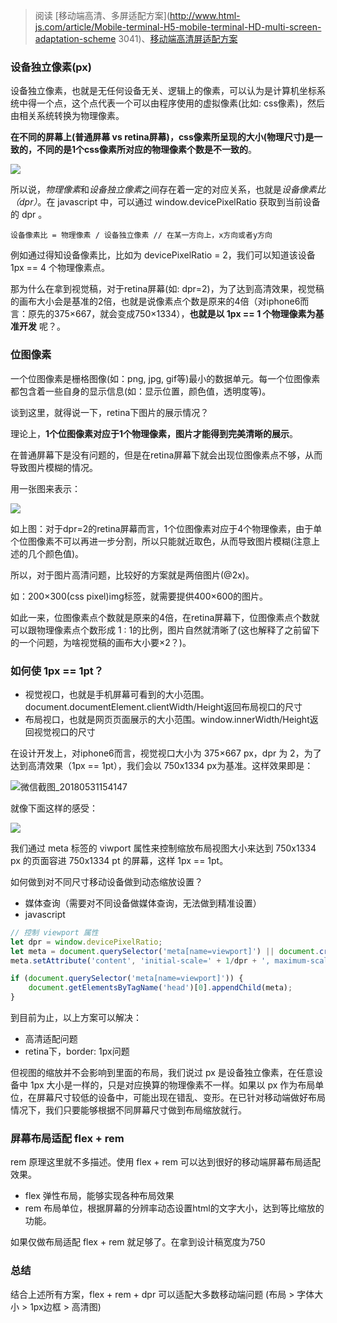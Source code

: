 > 阅读 [移动端高清、多屏适配方案](http://www.html-js.com/article/Mobile-terminal-H5-mobile-terminal-HD-multi-screen-adaptation-scheme 3041)、[移动端高清屏适配方案](http://coderlt.coding.me/2016/03/08/retina-screen-adapter/)

### 设备独立像素(px)
设备独立像素，也就是无任何设备无关、逻辑上的像素，可以认为是计算机坐标系统中得一个点，这个点代表一个可以由程序使用的虚拟像素(比如: css像素)，然后由相关系统转换为物理像素。

**在不同的屏幕上(普通屏幕 vs retina屏幕)，css像素所呈现的大小(物理尺寸)是一致的，不同的是1个css像素所对应的物理像素个数是不一致的**。

![](https://img.alicdn.com/tps/TB1uWfJIpXXXXaoXXXXXXXXXXXX.gif)

所以说，*物理像素*和*设备独立像素*之间存在着一定的对应关系，也就是*设备像素比（dpr）*。在 javascript 中，可以通过 window.devicePixelRatio 获取到当前设备的 dpr 。

```
设备像素比 = 物理像素 / 设备独立像素 // 在某一方向上，x方向或者y方向
```
例如通过得知设备像素比，比如为 devicePixelRatio = 2，我们可以知道该设备 1px == 4 个物理像素点。

那为什么在拿到视觉稿，对于retina屏幕(如: dpr=2)，为了达到高清效果，视觉稿的画布大小会是基准的2倍，也就是说像素点个数是原来的4倍（对iphone6而言：原先的375×667，就会变成750×1334），**也就是以 1px == 1 个物理像素为基准开发** 呢？。

### 位图像素

一个位图像素是栅格图像(如：png, jpg, gif等)最小的数据单元。每一个位图像素都包含着一些自身的显示信息(如：显示位置，颜色值，透明度等)。

谈到这里，就得说一下，retina下图片的展示情况？

理论上，**1个位图像素对应于1个物理像素，图片才能得到完美清晰的展示**。

在普通屏幕下是没有问题的，但是在retina屏幕下就会出现位图像素点不够，从而导致图片模糊的情况。

用一张图来表示：

![](https://img.alicdn.com/tps/TB12ALnIpXXXXb1XVXXXXXXXXXX.jpg)

如上图：对于dpr=2的retina屏幕而言，1个位图像素对应于4个物理像素，由于单个位图像素不可以再进一步分割，所以只能就近取色，从而导致图片模糊(注意上述的几个颜色值)。

所以，对于图片高清问题，比较好的方案就是两倍图片(@2x)。

如：200×300(css pixel)img标签，就需要提供400×600的图片。

如此一来，位图像素点个数就是原来的4倍，在retina屏幕下，位图像素点个数就可以跟物理像素点个数形成 1 : 1的比例，图片自然就清晰了(这也解释了之前留下的一个问题，为啥视觉稿的画布大小要×2？)。

### 如何使 1px == 1pt？

- 视觉视口，也就是手机屏幕可看到的大小范围。document.documentElement.clientWidth/Height返回布局视口的尺寸
- 布局视口，也就是网页页面展示的大小范围。window.innerWidth/Height返回视觉视口的尺寸

在设计开发上，对iphone6而言，视觉视口大小为 375×667 px，dpr 为 2，为了达到高清效果（1px == 1pt），我们会以 750x1334 px为基准。这样效果即是：

![微信截图_20180531154147](https://i.loli.net/2018/05/31/5b0fa77dbcaae.png)

就像下面这样的感受：

![](https://segmentfault.com/img/bVsmnf)

我们通过 meta 标签的 viwport 属性来控制缩放布局视图大小来达到 750x1334 px 的页面容进 750x1334 pt 的屏幕，这样 1px == 1pt。

如何做到对不同尺寸移动设备做到动态缩放设置？

- 媒体查询（需要对不同设备做媒体查询，无法做到精准设置）
- javascript 

```javascript
// 控制 viewport 属性
let dpr = window.devicePixelRatio;
let meta = document.querySelector('meta[name=viewport]') || document.createElement('meta');
meta.setAttribute('content', 'initial-scale=' + 1/dpr + ', maximum-scale=' + 1/dpr + ', minimum-scale=' + 1/dpr + ', user-scalable=no'); 

if (document.querySelector('meta[name=viewport]')) {
    document.getElementsByTagName('head')[0].appendChild(meta);
}
```

到目前为止，以上方案可以解决：
- 高清适配问题
- retina下，border: 1px问题

但视图的缩放并不会影响到里面的布局，我们说过 px 是设备独立像素，在任意设备中 1px 大小是一样的，只是对应换算的物理像素不一样。如果以 px 作为布局单位，在屏幕尺寸较低的设备中，可能出现在错乱、变形。在已针对移动端做好布局情况下，我们只要能够根据不同屏幕尺寸做到布局缩放就行。

### 屏幕布局适配 flex + rem 
rem 原理这里就不多描述。使用 flex + rem 可以达到很好的移动端屏幕布局适配效果。

- flex 弹性布局，能够实现各种布局效果
- rem 布局单位，根据屏幕的分辨率动态设置html的文字大小，达到等比缩放的功能。

如果仅做布局适配 flex + rem 就足够了。在拿到设计稿宽度为750


### 总结
结合上述所有方案，flex + rem + dpr 可以适配大多数移动端问题 (布局 > 字体大小 > 1px边框 > 高清图)